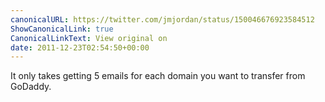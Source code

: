 ```yaml
---
canonicalURL: https://twitter.com/jmjordan/status/150046676923584512
ShowCanonicalLink: true
CanonicalLinkText: View original on
date: 2011-12-23T02:54:50+00:00
---
```

It only takes getting 5 emails for each domain you want to transfer from GoDaddy.